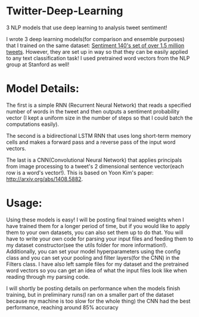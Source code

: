 # Twitter-Deep-Learning


3 NLP models that use deep learning to analysis tweet sentiment!



I wrote 3 deep learning models(for comparison and ensemble purposes) that I trained on the same dataset: [Sentiment 140's set of over 1.5 million tweets](http://help.sentiment140.com/for-students). However, they are set up in way so that they can be easily applied to any text classification task! I used pretrained word vectors from the NLP group at Stanford as well!

# <h1> Model Details: 

The first is a simple RNN (Recurrent Neural Network) that reads a specified number of words in the tweet and then outputs a sentiment probability vector (I kept a uniform size in the number of steps so that I could batch the computations easily). 

The second is a bidirectional LSTM RNN that uses long short-term memory cells and makes a forward pass and a reverse pass of the input word vectors.

The last is a CNN(Convolutional Neural Network) that applies principals from image processing to a tweet's 2 dimensional sentence vector(each row is a word's vector!). This is based on Yoon Kim's paper: http://arxiv.org/abs/1408.5882. 

# <h1> Usage: 

Using these models is easy! I will be posting final trained weights when I have trained them for a longer period of time, but if you would like to apply them to your own datasets, you can also set them up to do that. You will have to write your own code for parsing your input files and feeding them to my dataset constructor(see the utils folder for more information!). Additionally, you can set your model hyperparameters using the config class and you can set your pooling and filter layers(for the CNN) in the Filters class. I have also left sample files for my dataset and the pretrained word vectors so you can get an idea of what the input files look like when reading through my parsing code.

I will shortly be posting details on performance when the models finish training, but in preliminary runs(I ran on a smaller part of the dataset because my machine is too slow for the whole thing) the CNN had the best performance, reaching around 85% accuracy

